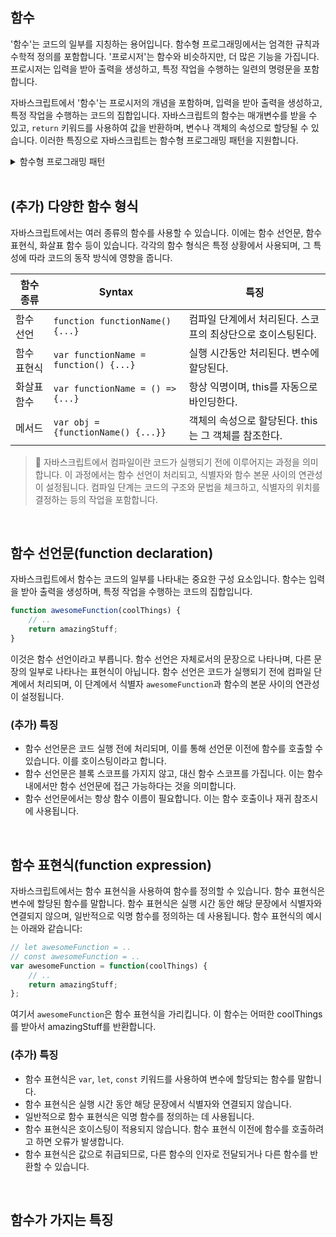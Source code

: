 ## 함수

'함수'는 코드의 일부를 지칭하는 용어입니다. 함수형 프로그래밍에서는 엄격한 규칙과 수학적 정의를 포함합니다. '프로시저'는 함수와 비슷하지만, 더 많은 기능을 가집니다. 프로시저는 입력을 받아 출력을 생성하고, 특정 작업을 수행하는 일련의 명령문을 포함합니다.

자바스크립트에서 '함수'는 프로시저의 개념을 포함하며, 입력을 받아 출력을 생성하고, 특정 작업을 수행하는 코드의 집합입니다. 자바스크립트의 함수는 매개변수를 받을 수 있고, `return` 키워드를 사용하여 값을 반환하며, 변수나 객체의 속성으로 할당될 수 있습니다. 이러한 특징으로 자바스크립트는 함수형 프로그래밍 패턴을 지원합니다.

<details>
    <summary>함수형 프로그래밍 패턴</summary>

    함수형 프로그래밍 패턴은 함수를 기본 구성 단위로 사용하는 프로그래밍 방식입니다. 이 패턴에서는 함수를 값으로 취급하며, 함수를 변수에 할당하거나 다른 함수의 인자로 전달할 수 있습니다. 또, 함수는 다른 함수를 결과로 반환할 수도 있습니다.

    ```jsx
    // 함수를 값으로 취급하여 변수에 할당
    var add = function(x, y) {
        return x + y;
    };

    // 다른 함수의 인자로 함수를 전달
    var operate = function(func, x, y) {
        return func(x, y);
    };

    console.log(operate(add, 5, 3)); // 8

    // 함수가 다른 함수를 반환
    var createAdder = function(x) {
        return function(y) {
            return x + y;
        };
    };

    var addFive = createAdder(5);
    console.log(addFive(3)); // 8
    ```

    ```jsx
    // es6
    const add = (x, y) => x + y;

    // 함수를 다른 함수의 인자로 전달
    const operate = (func, x, y) => func(x, y);

    console.log(operate(add, 5, 3)); // 8

    // 함수가 다른 함수를 반환
    const createAdder = x => y => x + y;

    const addFive = createAdder(5);
    console.log(addFive(3)); // 8
    ```

</details>

<br>

## (추가) 다양한 함수 형식

자바스크립트에서는 여러 종류의 함수를 사용할 수 있습니다. 이에는 함수 선언문, 함수 표현식, 화살표 함수 등이 있습니다. 각각의 함수 형식은 특정 상황에서 사용되며, 그 특성에 따라 코드의 동작 방식에 영향을 줍니다.

| 함수 종류 | Syntax | 특징 |
| --- | --- | --- |
| 함수 선언 | `function functionName() {...}` | 컴파일 단계에서 처리된다. 스코프의 최상단으로 호이스팅된다. |
| 함수 표현식 | `var functionName = function() {...}` | 실행 시간동안 처리된다. 변수에 할당된다. |
| 화살표 함수 | `var functionName = () => {...}` | 항상 익명이며, this를 자동으로 바인딩한다. |
| 메서드 | `var obj = {functionName() {...}}` | 객체의 속성으로 할당된다. this는 그 객체를 참조한다. |


> 📌 자바스크립트에서 컴파일이란 코드가 실행되기 전에 이루어지는 과정을 의미합니다. 이 과정에서는 함수 선언이 처리되고, 식별자와 함수 본문 사이의 연관성이 설정됩니다. 컴파일 단계는 코드의 구조와 문법을 체크하고, 식별자의 위치를 결정하는 등의 작업을 포함합니다.

<br>

## 함수 선언문(function declaration)

자바스크립트에서 함수는 코드의 일부를 나타내는 중요한 구성 요소입니다. 함수는 입력을 받아 출력을 생성하며, 특정 작업을 수행하는 코드의 집합입니다.

```jsx
function awesomeFunction(coolThings) {
    // ..
    return amazingStuff;
}

```

이것은 함수 선언이라고 부릅니다. 함수 선언은 자체로서의 문장으로 나타나며, 다른 문장의 일부로 나타나는 표현식이 아닙니다. 함수 선언은 코드가 실행되기 전에 컴파일 단계에서 처리되며, 이 단계에서 식별자 `awesomeFunction`과 함수의 본문 사이의 연관성이 설정됩니다.

### (추가) 특징

- 함수 선언문은 코드 실행 전에 처리되며, 이를 통해 선언문 이전에 함수를 호출할 수 있습니다. 이를 호이스팅이라고 합니다.
- 함수 선언문은 블록 스코프를 가지지 않고, 대신 함수 스코프를 가집니다. 이는 함수 내에서만 함수 선언문에 접근 가능하다는 것을 의미합니다.
- 함수 선언문에서는 항상 함수 이름이 필요합니다. 이는 함수 호출이나 재귀 참조시에 사용됩니다.

<br>

## 함수 표현식(function expression)

자바스크립트에서는 함수 표현식을 사용하여 함수를 정의할 수 있습니다. 함수 표현식은 변수에 할당된 함수를 말합니다. 함수 표현식은 실행 시간 동안 해당 문장에서 식별자와 연결되지 않으며, 일반적으로 익명 함수를 정의하는 데 사용됩니다. 함수 표현식의 예시는 아래와 같습니다:

```jsx
// let awesomeFunction = ..
// const awesomeFunction = ..
var awesomeFunction = function(coolThings) {
    // ..
    return amazingStuff;
};
```

여기서 `awesomeFunction`은 함수 표현식을 가리킵니다. 이 함수는 어떠한 coolThings를 받아서 amazingStuff를 반환합니다.

### (추가) 특징

- 함수 표현식은 `var`, `let`, `const` 키워드를 사용하여 변수에 할당되는 함수를 말합니다.
- 함수 표현식은 실행 시간 동안 해당 문장에서 식별자와 연결되지 않습니다.
- 일반적으로 함수 표현식은 익명 함수를 정의하는 데 사용됩니다.
- 함수 표현식은 호이스팅이 적용되지 않습니다. 함수 표현식 이전에 함수를 호출하려고 하면 오류가 발생합니다.
- 함수 표현식은 값으로 취급되므로, 다른 함수의 인자로 전달되거나 다른 함수를 반환할 수 있습니다.

<br>

## 함수가 가지는 특징